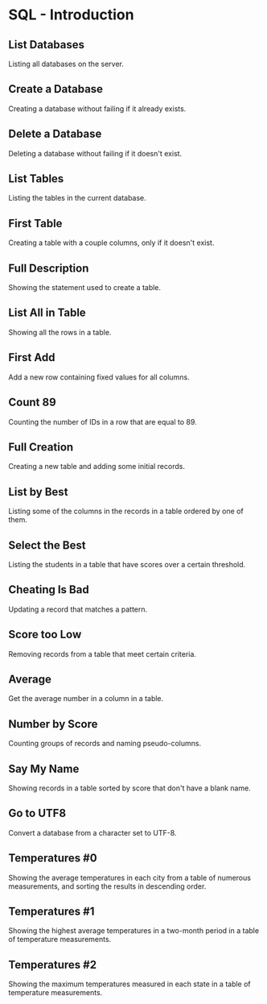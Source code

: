 # SQL - Introduction

## List Databases
Listing all databases on the server.

## Create a Database
Creating a database without failing if it already exists.

## Delete a Database
Deleting a database without failing if it doesn't exist.

## List Tables
Listing the tables in the current database.

## First Table
Creating a table with a couple columns, only if it doesn't exist.

## Full Description
Showing the statement used to create a table.

## List All in Table
Showing all the rows in a table.

## First Add
Add a new row containing fixed values for all columns.

## Count 89
Counting the number of IDs in a row that are equal to 89.

## Full Creation
Creating a new table and adding some initial records.

## List by Best
Listing some of the columns in the records in a table ordered by one of them.

## Select the Best
Listing the students in a table that have scores over a certain threshold.

## Cheating Is Bad
Updating a record that matches a pattern.

## Score too Low
Removing records from a table that meet certain criteria.

## Average
Get the average number in a column in a table.

## Number by Score
Counting groups of records and naming pseudo-columns.

## Say My Name
Showing records in a table sorted by score that don't have a blank name.

## Go to UTF8
Convert a database from a character set to UTF-8.

## Temperatures #0
Showing the average temperatures in each city from a table of numerous measurements, and sorting the results in descending order.

## Temperatures #1
Showing the highest average temperatures in a two-month period in a table of temperature measurements.

## Temperatures #2
Showing the maximum temperatures measured in each state in a table of temperature measurements.

